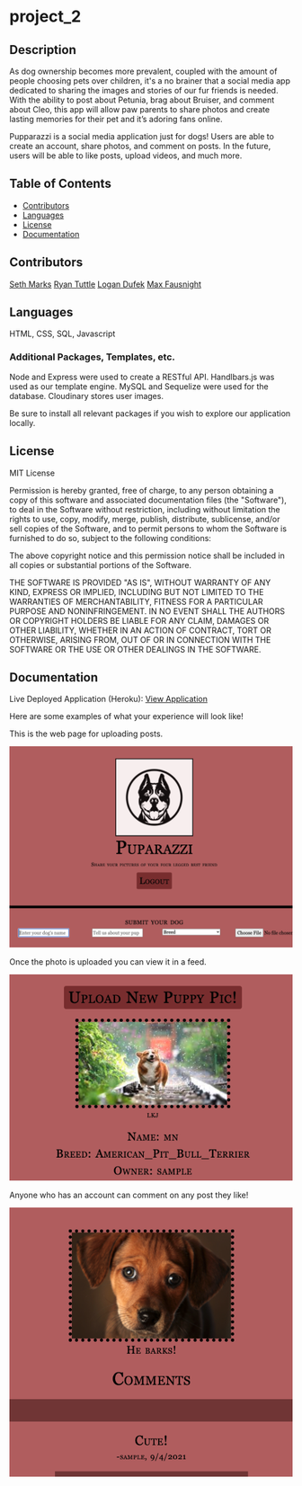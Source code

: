# project_2


## Description 

As dog ownership becomes more prevalent, coupled with the amount of people choosing pets over children, it's a no brainer that a social media app dedicated to sharing the images and stories of our fur friends is needed. With the ability to post about Petunia, brag about Bruiser, and comment about Cleo, this app will allow paw parents to share photos and create lasting memories for their pet and it’s adoring fans online. 

Pupparazzi is a social media application just for dogs! Users are able to create an account, share photos, and comment on posts. In the future, users will be able to like posts, upload videos, and much more.

## Table of Contents 

* [Contributors](#contributors)
* [Languages](#languages)
* [License](#license)
* [Documentation](#documentation)

## Contributors

[Seth Marks](https://github.com/Sethmarks216)
[Ryan Tuttle](https://github.com/rtuttle93)
[Logan Dufek](https://github.com/LoganDufek)
[Max Fausnight](https://github.com/fausnightm)

   
## Languages

HTML, CSS, SQL, Javascript

### Additional Packages, Templates, etc.

Node and Express were used to create a RESTful API. Handlbars.js was used as our template engine. MySQL and Sequelize were used for the database. Cloudinary stores user images.

Be sure to install all relevant packages if you wish to explore our application locally.


## License

MIT License

Permission is hereby granted, free of charge, to any person obtaining a copy
of this software and associated documentation files (the "Software"), to deal
in the Software without restriction, including without limitation the rights
to use, copy, modify, merge, publish, distribute, sublicense, and/or sell
copies of the Software, and to permit persons to whom the Software is
furnished to do so, subject to the following conditions:

The above copyright notice and this permission notice shall be included in all
copies or substantial portions of the Software.

THE SOFTWARE IS PROVIDED "AS IS", WITHOUT WARRANTY OF ANY KIND, EXPRESS OR
IMPLIED, INCLUDING BUT NOT LIMITED TO THE WARRANTIES OF MERCHANTABILITY,
FITNESS FOR A PARTICULAR PURPOSE AND NONINFRINGEMENT. IN NO EVENT SHALL THE
AUTHORS OR COPYRIGHT HOLDERS BE LIABLE FOR ANY CLAIM, DAMAGES OR OTHER
LIABILITY, WHETHER IN AN ACTION OF CONTRACT, TORT OR OTHERWISE, ARISING FROM,
OUT OF OR IN CONNECTION WITH THE SOFTWARE OR THE USE OR OTHER DEALINGS IN THE
SOFTWARE.

## Documentation

Live Deployed Application (Heroku): [View Application](https://dry-fjord-30943.herokuapp.com/)   

Here are some examples of what your experience will look like!

This is the web page for uploading posts.

![Screenshot](public/assets/uploadscreen.png)      


Once the photo is uploaded you can view it in a feed.

![Screenshot](public/assets/feedscreen.png)   

Anyone who has an account can comment on any post they like!

![Screenshot](public/assets/commentscreen.png)   








